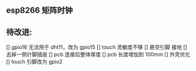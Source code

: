 ## esp8266 矩阵时钟

## 待改进:

[] gpio16 无法用于 dht11，改为 gpio15
[] touch 灵敏度不够
[] 悬空引脚 接地
[] 去掉一侧针脚插座
[] pcb 连接后整体厚度
[] pcb 长度增加到 100mm
[] 外壳优化
[] touch 引脚改为 gpio2
